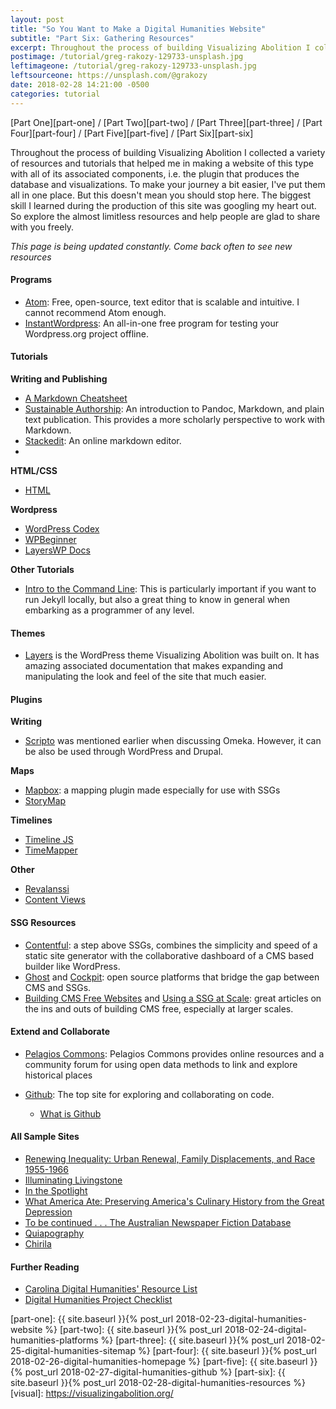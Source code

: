 ```yaml
---
layout: post
title: "So You Want to Make a Digital Humanities Website"
subtitle: "Part Six: Gathering Resources"
excerpt: Throughout the process of building Visualizing Abolition I collected a variety of resources and tutorials that helped me in making a website of this type with all of its associated components, i.e. the plugin that produces the database and visualizations. To make your journey a bit easier, I've put them all in one place.
postimage: /tutorial/greg-rakozy-129733-unsplash.jpg
leftimageone: /tutorial/greg-rakozy-129733-unsplash.jpg
leftsourceone: https://unsplash.com/@grakozy
date: 2018-02-28 14:21:00 -0500
categories: tutorial
---
```

[Part One][part-one] / [Part Two][part-two] / [Part Three][part-three] / [Part Four][part-four] / [Part Five][part-five] / [Part Six][part-six]

Throughout the process of building Visualizing Abolition I collected a variety of resources and tutorials that helped me in making a website of this type with all of its associated components, i.e. the plugin that produces the database and visualizations. To make your journey a bit easier, I've put them all in one place. But this doesn't mean you should stop here. The biggest skill I learned during the production of this site was googling my heart out. So explore the almost limitless resources and help people are glad to share with you freely.

*This page is being updated constantly. Come back often to see new resources*

<!--TODO: expand-->

#### Programs

* [Atom](https://atom.io): Free, open-source, text editor that is scalable and intuitive. I cannot recommend Atom enough.
* [InstantWordpress](https://instantwp.com): An all-in-one free program for testing your Wordpress.org project offline.

#### Tutorials

**Writing and Publishing**

* [A Markdown Cheatsheet](https://github.com/adam-p/markdown-here/wiki/Markdown-Cheatsheet)
* [Sustainable Authorship](https://programminghistorian.org/lessons/sustainable-authorship-in-plain-text-using-pandoc-and-markdown): An introduction to Pandoc, Markdown, and plain text publication. This provides a more scholarly perspective to work with Markdown.
* [Stackedit](https://stackedit.io/): An online markdown editor.
*

**HTML/CSS**

* [HTML](https://programminghistorian.org/lessons/viewing-html-files)

**Wordpress**

* [WordPress Codex](https://codex.wordpress.org)
* [WPBeginner](https://www.wpbeginner.com)
* [LayersWP Docs](https://docs.layerswp.com)

**Other Tutorials**

* [Intro to the Command Line](https://programminghistorian.org/lessons/intro-to-powershell): This is particularly important if you want to run Jekyll locally, but also a great thing to know in general when embarking as a programmer of any level.

#### Themes

* [Layers](https://layerswp.com) is the WordPress theme Visualizing Abolition was built on. It has amazing associated documentation that makes expanding and manipulating the look and feel of the site that much easier.

#### Plugins

**Writing**

* [Scripto](http://scripto.org/) was mentioned earlier when discussing Omeka. However, it can be also be used through WordPress and Drupal.

**Maps**

* [Mapbox](https://www.mapbox.com/): a mapping plugin made especially for use with SSGs
* [StoryMap](https://storymap.knightlab.com/)

**Timelines**

* [Timeline JS](https://timeline.knightlab.com/)
* [TimeMapper](http://timemapper.okfnlabs.org/)

**Other**

* [Revalanssi](link)
* [Content Views](link)

#### SSG Resources

* [Contentful](https://www.contentful.com/r/knowledgebase/contentful-api-cms-static-site-generators/): a step above SSGs, combines the simplicity and speed of a static site generator with the collaborative dashboard of a CMS based builder like WordPress.
* [Ghost](https://ghost.org/features/) and [Cockpit](https://getcockpit.com/): open source platforms that bridge the gap between CMS and SSGs.
* [Building CMS Free Websites](https://developmentseed.org/blog/2012/07/27/build-cms-free-websites/) and [Using a SSG at Scale](https://www.smashingmagazine.com/2016/08/using-a-static-site-generator-at-scale-lessons-learned/): great articles on the ins and outs of building CMS free, especially at larger scales.

#### Extend and Collaborate

* [Pelagios Commons](http://commons.pelagios.org/): Pelagios Commons provides online resources and a community forum for using open data methods to link and explore historical places
* [Github](https://github.com/): The top site for exploring and collaborating on code.

    * [What is Github](https://www.howtogeek.com/180167/htg-explains-what-is-github-and-what-do-geeks-use-it-for/)

#### All Sample Sites

* [Renewing Inequality: Urban Renewal, Family Displacements, and Race 1955-1966](http://dsl.richmond.edu/panorama/renewal/)
* [Illuminating Livingstone](http://livingstoneonline.org/)
* [In the Spotlight](https://www.libcrowds.com/collection/playbills)
* [What America Ate: Preserving America's Culinary History from the Great Depression](http://whatamericaate.org/index.php)
* [To be continued . . . The Australian Newspaper Fiction Database](http://cdhrdatasys.anu.edu.au/tobecontinued/)
* [Quiapography](https://updigitalhumanities.wixsite.com/quiapography)
* [Chirila](http://chirila.yale.edu/)

#### Further Reading

* [Carolina Digital Humanities' Resource List](https://cdh.unc.edu/resources/tools/)
* [Digital Humanities Project Checklist](http://humanidadesdigitales.net/evaluacion/eng/)


[wordpress]: https://wordpress.org/
[jekyll]:   https://jekyllrb.com/
[part-one]: {{ site.baseurl }}{% post_url 2018-02-23-digital-humanities-website %}
[part-two]: {{ site.baseurl }}{% post_url 2018-02-24-digital-humanities-platforms %}
[part-three]: {{ site.baseurl }}{% post_url 2018-02-25-digital-humanities-sitemap %}
[part-four]: {{ site.baseurl }}{% post_url 2018-02-26-digital-humanities-homepage %}
[part-five]: {{ site.baseurl }}{% post_url 2018-02-27-digital-humanities-github %}
[part-six]: {{ site.baseurl }}{% post_url 2018-02-28-digital-humanities-resources %}
[visual]: https://visualizingabolition.org/
